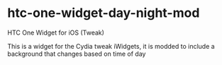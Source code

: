 # htc-one-widget-day-night-mod
HTC One Widget for iOS (Tweak)

This is a widget for the Cydia tweak iWidgets, it is modded to include a background that changes based on time of day
